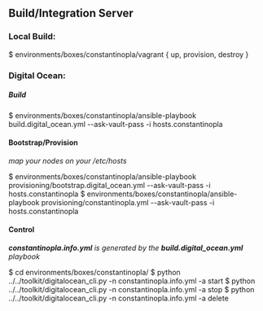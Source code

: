 ## Build/Integration Server

### Local Build:

$ environments/boxes/constantinopla/vagrant { up, provision, destroy }

### Digital Ocean:
##### Build

$ environments/boxes/constantinopla/ansible-playbook build.digital_ocean.yml --ask-vault-pass -i hosts.constantinopla

#### Bootstrap/Provision

_map your nodes on your /etc/hosts_

$ environments/boxes/constantinopla/ansible-playbook provisioning/bootstrap.digital_ocean.yml --ask-vault-pass -i hosts.constantinopla
$ environments/boxes/constantinopla/ansible-playbook provisioning/constantinopla.yml --ask-vault-pass -i hosts.constantinopla

#### Control

_**constantinopla.info.yml** is generated by the **build.digital_ocean.yml** playbook_

$ cd environments/boxes/constantinopla/
$ python ../../toolkit/digitalocean_cli.py -n constantinopla.info.yml -a start
$ python ../../toolkit/digitalocean_cli.py -n constantinopla.info.yml -a stop
$ python ../../toolkit/digitalocean_cli.py -n constantinopla.info.yml -a delete